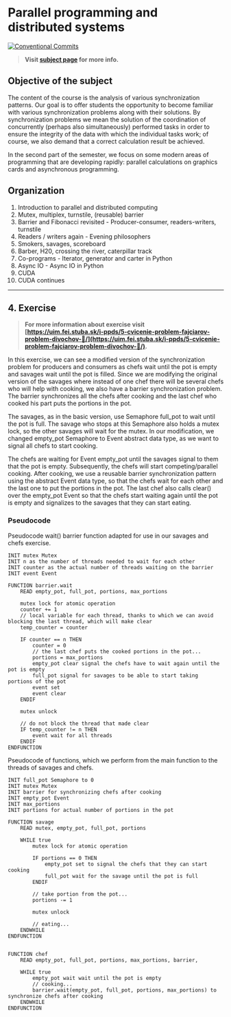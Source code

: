# Parallel programming and distributed systems

[![Conventional Commits](https://img.shields.io/badge/Conventional%20Commits-1.0.0-blue.svg)](https://conventionalcommits.org)

> **Visit [subject page](https://uim.fei.stuba.sk/predmet/i-ppds) for more info.**

## Objective of the subject

The content of the course is the analysis of various synchronization patterns. Our goal is to offer students the
opportunity to become familiar with various synchronization problems along with their solutions. By synchronization
problems we mean the solution of the coordination of concurrently (perhaps also simultaneously) performed tasks in order
to ensure the integrity of the data with which the individual tasks work; of course, we also demand that a correct
calculation result be achieved.

In the second part of the semester, we focus on some modern areas of programming that are developing rapidly: parallel
calculations on graphics cards and asynchronous programming.

## Organization

1. Introduction to parallel and distributed computing
2. Mutex, multiplex, turnstile, (reusable) barrier
3. Barrier and Fibonacci revisited - Producer-consumer, readers-writers, turnstile
4. Readers / writers again - Evening philosophers
5. Smokers, savages, scoreboard
6. Barber, H20, crossing the river, caterpillar track
7. Co-programs - Iterator, generator and carter in Python
8. Async IO - Async IO in Python
9. CUDA
10. CUDA continues

___

## 4. Exercise

> **For more information about exercise visit [https://uim.fei.stuba.sk/i-ppds/5-cvicenie-problem-fajciarov-problem-divochov-🚬/](https://uim.fei.stuba.sk/i-ppds/5-cvicenie-problem-fajciarov-problem-divochov-🚬/).**

In this exercise, we can see a modified version of the synchronization problem for producers and consumers as chefs wait
until the pot is empty and savages wait until the pot is filled. Since we are modifying the original version of the
savages where instead of one chef there will be several chefs who will help with cooking, we also have a barrier
synchronization problem. The barrier synchronizes all the chefs after cooking and the last chef who cooked his part puts
the portions in the pot.

The savages, as in the basic version, use Semaphore full_pot to wait until the pot is full. The savage who stops at this
Semaphore also holds a mutex lock, so the other savages will wait for the mutex. In our modification, we changed
empty_pot Semaphore to Event abstract data type, as we want to signal all chefs to start cooking.

The chefs are waiting for Event empty_pot until the savages signal to them that the pot is empty. Subsequently, the
chefs will start competing/parallel cooking. After cooking, we use a reusable barrier synchronization pattern using the
abstract Event data type, so that the chefs wait for each other and the last one to put the portions in the pot. The
last chef also calls clear() over the empty_pot Event so that the chefs start waiting again until the pot is empty and
signalizes to the savages that they can start eating.

### Pseudocode

Pseudocode wait() barrier function adapted for use in our savages and chefs exercise.

```
INIT mutex Mutex
INIT n as the number of threads needed to wait for each other
INIT counter as the actual number of threads waiting on the barrier
INIT event Event

FUNCTION barrier.wait
    READ empty_pot, full_pot, portions, max_portions
    
    mutex lock for atomic operation
    counter += 1
    // local variable for each thread, thanks to which we can avoid blocking the last thread, which will make clear
    temp_counter = counter
    
    IF counter == n THEN
        counter = 0
        // the last chef puts the cooked portions in the pot...
        portions = max_portions
        empty_pot clear signal the chefs have to wait again until the pot is empty
        full_pot signal for savages to be able to start taking portions of the pot
        event set
        event clear
    ENDIF
    
    mutex unlock
    
    // do not block the thread that made clear
    IF temp_counter != n THEN
        event wait for all threads
    ENDIF
ENDFUNCTION
```

Pseudocode of functions, which we perform from the main function to the threads of savages and chefs.

```
INIT full_pot Semaphore to 0
INIT mutex Mutex
INIT barrier for synchronizing chefs after cooking
INIT empty_pot Event
INIT max_portions
INIT portions for actual number of portions in the pot

FUNCTION savage
    READ mutex, empty_pot, full_pot, portions
    
    WHILE true
        mutex lock for atomic operation
        
        IF portions == 0 THEN
            empty_pot set to signal the chefs that they can start cooking
            full_pot wait for the savage until the pot is full
        ENDIF
        
        // take portion from the pot...
        portions -= 1
        
        mutex unlock
        
        // eating...
    ENDWHILE
ENDFUNCTION


FUNCTION chef
    READ empty_pot, full_pot, portions, max_portions, barrier,
        
    WHILE true
        empty_pot wait wait until the pot is empty
        // cooking...
        barrier.wait(empty_pot, full_pot, portions, max_portions) to synchronize chefs after cooking
    ENDWHILE
ENDFUNCTION
```